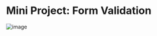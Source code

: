 # Mini Project: Form Validation

![image](https://user-images.githubusercontent.com/81953271/118945644-f218c380-b955-11eb-8a90-9386ce15e81d.png)
